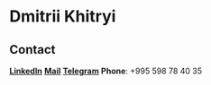 # Dmitrii Khitryi
## Contact
[**LinkedIn**][lin]
[**Mail**][mail]
[**Telegram**][tg]
**Phone**: +995 598 78 40 35

[tg]: https://t.me/dkhitryi
[mail]: mailto:dmitrii@khitryi.com
[lin]: https://www.linkedin.com/in/khitryi